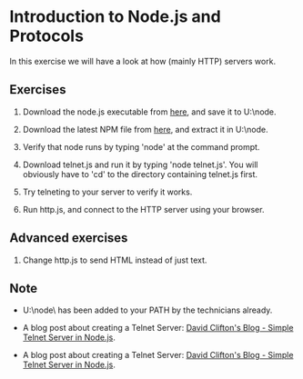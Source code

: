 # Introduction to Node.js and Protocols
In this exercise we will have a look at how (mainly HTTP) servers work.

## Exercises
1. Download the node.js executable from [here](https://nodejs.org/download/release/v4.0.0/win-x64/), and save it to U:\node\.

1. Download the latest NPM file from [here](http://nodejs.org/dist/npm/), and extract it in U:\node\.

1. Verify that node runs by typing 'node' at the command prompt.

1. Download telnet.js and run it by typing 'node telnet.js'. You will obviously have to 'cd' to the directory containing telnet.js first.

1. Try telneting to your server to verify it works.

1. Run http.js, and connect to the HTTP server using your browser.

## Advanced exercises

1. Change http.js to send HTML instead of just text.

## Note

- U:\node\ has been added to your PATH by the technicians already.

- A blog post about creating a Telnet Server: [David Clifton's Blog - Simple Telnet Server in Node.js](http://www.davidmclifton.com/2011/07/22/simple-telnet-server-in-node-js/).

- A blog post about creating a Telnet Server: [David Clifton's Blog - Simple Telnet Server in Node.js](http://www.davidmclifton.com/2011/07/22/simple-telnet-server-in-node-js/).
